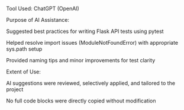 Tool Used: ChatGPT (OpenAI)

Purpose of AI Assistance:



Suggested best practices for writing Flask API tests using pytest

Helped resolve import issues (ModuleNotFoundError) with appropriate sys.path setup

Provided naming tips and minor improvements for test clarity




Extent of Use:



AI suggestions were reviewed, selectively applied, and tailored to the project

No full code blocks were directly copied without modification
